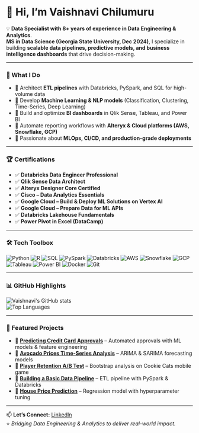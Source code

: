 # 👋 Hi, I’m Vaishnavi Chilumuru  

💡 **Data Specialist with 8+ years of experience in Data Engineering & Analytics**.  
**MS in Data Science (Georgia State University, Dec 2024)**, I specialize in building **scalable data pipelines, predictive models, and business intelligence dashboards** that drive decision-making.  

---

### 🚀 What I Do
- 🔹 Architect **ETL pipelines** with Databricks, PySpark, and SQL for high-volume data  
- 🔹 Develop **Machine Learning & NLP models** (Classification, Clustering, Time-Series, Deep Learning)  
- 🔹 Build and optimize **BI dashboards** in Qlik Sense, Tableau, and Power BI  
- 🔹 Automate reporting workflows with **Alteryx & Cloud platforms (AWS, Snowflake, GCP)**  
- 🔹 Passionate about **MLOps, CI/CD, and production-grade deployments**  

---

### 🏆 Certifications
- ✅ **Databricks Data Engineer Professional**  
- ✅ **Qlik Sense Data Architect**  
- ✅ **Alteryx Designer Core Certified**  
- ✅ **Cisco – Data Analytics Essentials**  
- ✅ **Google Cloud – Build & Deploy ML Solutions on Vertex AI**  
- ✅ **Google Cloud – Prepare Data for ML APIs**  
- ✅ **Databricks Lakehouse Fundamentals**  
- ✅ **Power Pivot in Excel (DataCamp)**  

---

### 🛠️ Tech Toolbox
![Python](https://img.shields.io/badge/-Python-3776AB?logo=python&logoColor=white)
![R](https://img.shields.io/badge/-R-276DC3?logo=r&logoColor=white)
![SQL](https://img.shields.io/badge/-SQL-4479A1?logo=postgresql&logoColor=white)
![PySpark](https://img.shields.io/badge/-PySpark-E25A1C?logo=apachespark&logoColor=white)
![Databricks](https://img.shields.io/badge/-Databricks-FF3621?logo=databricks&logoColor=white)
![AWS](https://img.shields.io/badge/-AWS-232F3E?logo=amazon-aws&logoColor=white)
![Snowflake](https://img.shields.io/badge/-Snowflake-29B5E8?logo=snowflake&logoColor=white)
![GCP](https://img.shields.io/badge/-GCP-4285F4?logo=googlecloud&logoColor=white)
![Tableau](https://img.shields.io/badge/-Tableau-E97627?logo=tableau&logoColor=white)
![Power BI](https://img.shields.io/badge/-PowerBI-F2C811?logo=powerbi&logoColor=black)
![Docker](https://img.shields.io/badge/-Docker-2496ED?logo=docker&logoColor=white)
![Git](https://img.shields.io/badge/-Git-F05032?logo=git&logoColor=white)

---

### 📊 GitHub Highlights
![Vaishnavi's GitHub stats](https://github-readme-stats.vercel.app/api?username=vaishnavich26&show_icons=true&theme=radical)  
![Top Languages](https://github-readme-stats.vercel.app/api/top-langs/?username=vaishnavich26&layout=compact&theme=radical)

---

### 📌 Featured Projects
- 🔹 [**Predicting Credit Card Approvals**](#) – Automated approvals with ML models & feature engineering  
- 🔹 [**Avocado Prices Time-Series Analysis**](#) – ARIMA & SARIMA forecasting models  
- 🔹 [**Player Retention A/B Test**](#) – Bootstrap analysis on Cookie Cats mobile game  
- 🔹 [**Building a Basic Data Pipeline**](#) – ETL pipeline with PySpark & Databricks  
- 🔹 [**House Price Prediction**](#) – Regression model with hyperparameter tuning  

---

📫 **Let’s Connect:** [LinkedIn](https://www.linkedin.com/in/vaishnavichilumuru/)  
⭐️ *Bridging Data Engineering & Analytics to deliver real-world impact.*  
